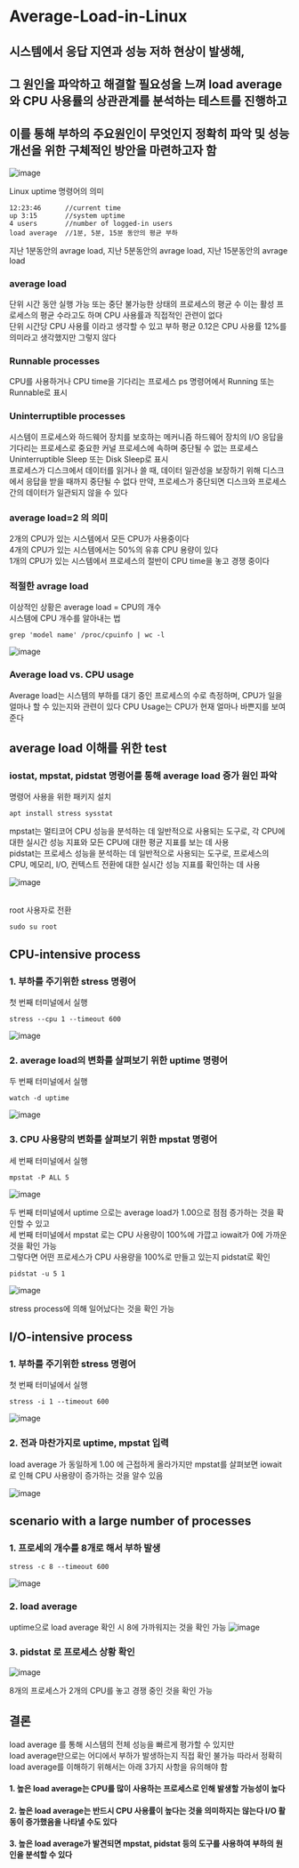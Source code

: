 # Average-Load-in-Linux

## 시스템에서 응답 지연과 성능 저하 현상이 발생해, 
## 그 원인을 파악하고 해결할 필요성을 느껴 load average와 CPU 사용률의 상관관계를 분석하는 테스트를 진행하고 
## 이를 통해 부하의 주요원인이 무엇인지 정확히 파악 및 성능 개선을 위한 구체적인 방안을 마련하고자 함

![image](https://github.com/user-attachments/assets/3e10cfc3-ea5a-40a0-abb6-8a2ef3523998)

Linux uptime 명령어의 의미
```
12:23:46      //current time
up 3:15       //system uptime
4 users       //number of logged-in users
load average  //1분, 5분, 15분 동안의 평균 부하
```
지난 1분동안의 avrage load, 지난 5분동안의 avrage load, 지난 15분동안의 avrage load

### average load
단위 시간 동안 실행 가능 또는 중단 불가능한 상태의 프로세스의 평균 수
이는 활성 프로세스의 평균 수라고도 하며 CPU 사용률과 직접적인 관련이 없다
<br>
단위 시간당 CPU 사용률 이라고 생각할 수 있고
부하 평균 0.12은 CPU 사용률 12%를 의미라고 생각했지만 그렇지 않다

### Runnable processes
CPU를 사용하거나 CPU time을 기다리는 프로세스
ps 명령어에서 Running 또는 Runnable로 표시

### Uninterruptible processes
시스템이 프로세스와 하드웨어 장치를 보호하는 메커니즘
하드웨어 장치의 I/O 응답을 기다리는 프로세스로 중요한 커널 프로세스에 속하며 중단될 수 없는 프로세스
Uninterruptible Sleep 또는 Disk Sleep로 표시
<br>
프로세스가 디스크에서 데이터를 읽거나 쓸 때, 데이터 일관성을 보장하기 위해
디스크에서 응답을 받을 때까지 중단될 수 없다
만약, 프로세스가 중단되면 디스크와 프로세스 간의 데이터가 일관되지 않을 수 있다

### average load=2 의 의미
2개의 CPU가 있는 시스템에서 모든 CPU가 사용중이다
<br>
4개의 CPU가 있는 시스템에서는 50%의 유휴 CPU 용량이 있다
<br>
1개의 CPU가 있는 시스템에서 프로세스의 절반이 CPU time을 놓고 경쟁 중이다

### 적절한 avrage load
이상적인 상황은 average load = CPU의 개수
<br>
시스템에 CPU 개수를 알아내는 법
```
grep 'model name' /proc/cpuinfo | wc -l
```

![image](https://github.com/user-attachments/assets/138ccaca-c595-4b64-a699-f234a4006543)

### Average load vs. CPU usage
Average load는 시스템의 부하를 대기 중인 프로세스의 수로 측정하며, CPU가 일을 얼마나 할 수 있는지와 관련이 있다
CPU Usage는 CPU가 현재 얼마나 바쁜지를 보여준다

## average load 이해를 위한 test
### iostat, mpstat, pidstat 명령어를 통해 average load 증가 원인 파악
명령어 사용을 위한 패키지 설치
```
apt install stress sysstat
```
mpstat는 멀티코어 CPU 성능을 분석하는 데 일반적으로 사용되는 도구로, 각 CPU에 대한 실시간 성능 지표와 모든 CPU에 대한 평균 지표를 보는 데 사용
<br>
pidstat는 프로세스 성능을 분석하는 데 일반적으로 사용되는 도구로, 프로세스의 CPU, 메모리, I/O, 컨텍스트 전환에 대한 실시간 성능 지표를 확인하는 데 사용
<br>

![image](https://github.com/user-attachments/assets/ad083c49-ea0c-44c2-9bfc-d775d95794ff)

<br>
root 사용자로 전환

```
sudo su root
```

## CPU-intensive process
### 1. 부하를 주기위한 stress 명령어
첫 번째 터미널에서 실행
```
stress --cpu 1 --timeout 600
```

![image](https://github.com/user-attachments/assets/c559326d-cb46-4ada-a309-fae7ef089e9b)

### 2. average load의 변화를 살펴보기 위한 uptime 명령어
두 번째 터미널에서 실행
```
watch -d uptime
```

![image](https://github.com/user-attachments/assets/5858f20a-5c4a-44a6-be22-4826edebe75e)

### 3. CPU 사용량의 변화를 살펴보기 위한 mpstat 명령어
세 번째 터미널에서 실행
```
mpstat -P ALL 5
```

![image](https://github.com/user-attachments/assets/5c214020-c599-4d3d-9265-33afeaa5d307)

두 번째 터미널에서 uptime 으로는 average load가 1.00으로 점점 증가하는 것을 확인할 수 있고
<br>
세 번째 터미널에서 mpstat 로는 CPU 사용량이 100%에 가깝고 iowait가 0에 가까운 것을 확인 가능
<br>
그렇다면 어떤 프로세스가 CPU 사용량을 100%로 만들고 있는지 pidstat로 확인
```
pidstat -u 5 1
```
![image](https://github.com/user-attachments/assets/54989a90-6d36-4cb8-97ca-bb7495c90b3e)

stress process에 의해 일어났다는 것을 확인 가능

##  I/O-intensive process
### 1. 부하를 주기위한 stress 명령어
첫 번째 터미널에서 실행
```
stress -i 1 --timeout 600
```
![image](https://github.com/user-attachments/assets/9da7093d-e0a4-4690-b973-0856527ad1da)
### 2. 전과 마찬가지로 uptime, mpstat 입력
load average 가 동일하게 1.00 에 근접하게 올라가지만
mpstat를 살펴보면 iowait 로 인해 CPU 사용량이 증가하는 것을 알수 있음

![image](https://github.com/user-attachments/assets/7319f14e-4a7b-406c-8e3b-2ebd88b4c155)

## scenario with a large number of processes
### 1. 프로세의 개수를 8개로 해서 부하 발생
```
stress -c 8 --timeout 600
```
![image](https://github.com/user-attachments/assets/fd73b779-fb9b-4913-a1cb-604849d1c1af)

### 2. load average
uptime으로 load average 확인 시 8에 가까워지는 것을 확인 가능
![image](https://github.com/user-attachments/assets/d9d1f205-7d59-41cb-af52-bd3261448b5b)

### 3. pidstat 로 프로세스 상황 확인

![image](https://github.com/user-attachments/assets/9788da3d-40a4-46b5-8ff7-9827d9bc66f9)

8개의 프로세스가 2개의 CPU를 놓고 경쟁 중인 것을 확인 가능

## 결론
load average 를 통해 시스템의 전체 성능을 빠르게 평가할 수 있지만
<br>
load average만으로는 어디에서 부하가 발생하는지 직접 확인 불가능 
따라서 정확히 load average를 이해하기 위해서는 아래 3가지 사항을 유의해야 함

#### 1. 높은 load average는 CPU를 많이 사용하는 프로세스로 인해 발생할 가능성이 높다
#### 2. 높은 load average는 반드시 CPU 사용률이 높다는 것을 의미하지는 않는다 I/O 활동이 증가했음을 나타낼 수도 있다
#### 3. 높은 load average가 발견되면 mpstat, pidstat 등의 도구를 사용하여 부하의 원인을 분석할 수 있다














